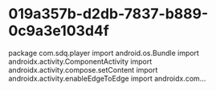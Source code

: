 # 019a357b-d2db-7837-b889-0c9a3e103d4f
package com.sdq.player  import android.os.Bundle import androidx.activity.ComponentActivity import androidx.activity.compose.setContent import androidx.activity.enableEdgeToEdge import androidx.com...
